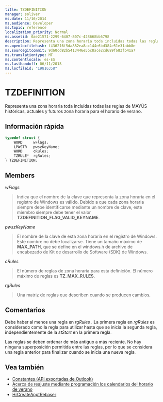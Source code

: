 ```yaml
---
title: TZDEFINITION
manager: soliver
ms.date: 11/16/2014
ms.audience: Developer
ms.topic: reference
localization_priority: Normal
ms.assetid: 0ae21571-2299-6407-807c-428668bb6798
description: Representa una zona horaria toda incluidas todas las reglas de MAYÚS históricas, actuales y futuros zona horaria para el horario de verano.
ms.openlocfilehash: f436216f5da882ea8ac144e6bd384e51e31abb8e
ms.sourcegitcommit: 9d60cd82b5413446e5bc8ace2cd689f683fb41a7
ms.translationtype: MT
ms.contentlocale: es-ES
ms.lasthandoff: 06/11/2018
ms.locfileid: "19816358"
---
```

# <a name="tzdefinition"></a>TZDEFINITION

Representa una zona horaria toda incluidas todas las reglas de MAYÚS históricas, actuales y futuros zona horaria para el horario de verano.
  
## <a name="quick-info"></a>Información rápida

```cpp
typedef struct { 
    WORD     wFlags;  
    LPWSTR   pwszKeyName; 
    WORD     cRules; 
    TZRULE*  rgRules; 
} TZDEFINITION;
```

## <a name="members"></a>Members

_wFlags_
  
> Indica que el nombre de la clave que representa la zona horaria en el registro de Windows es válido. Debido a que cada zona horaria siempre debe identificarse mediante un nombre de clave, este miembro siempre debe tener el valor **TZDEFINITION_FLAG_VALID_KEYNAME**.
    
_pwszKeyName_
  
> El nombre de la clave de esta zona horaria en el registro de Windows. Este nombre no debe localizarse. Tiene un tamaño máximo de **MAX_PATH**, que se define en el windows.h de archivo de encabezado de Kit de desarrollo de Software (SDK) de Windows. 
    
_cRules_
  
> El número de reglas de zona horaria para esta definición. El número máximo de reglas es **TZ_MAX_RULES**. 
    
_rgRules_
  
> Una matriz de reglas que describen cuando se producen cambios.
    
## <a name="remarks"></a>Comentarios

Debe haber al menos una regla en *rgRules* . La primera regla en *rgRules* es considerado como la regla para utilizar hasta que se inicia la segunda regla, independientemente de la *stStart* en la primera regla. 
  
Las reglas se deben ordenar de más antiguo a más reciente. No hay ninguna superposición permitida entre las reglas, por lo que se considera una regla anterior para finalizar cuando se inicia una nueva regla.
  
## <a name="see-also"></a>Vea también

- [Constantes (API exportadas de Outlook)](constants-outlook-exported-apis.md)
- [Acerca de reajuste mediante programación los calendarios del horario de verano](about-rebasing-calendars-programmatically-for-daylight-saving-time.md)  
- [HrCreateApptRebaser](hrcreateapptrebaser.md)

